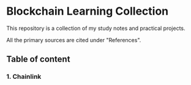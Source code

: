 # Blockchain Learning Collection
This repository is a collection of my study notes and practical projects. 

All the primary sources are cited under "References".

## Table of content
### 1. Chainlink

